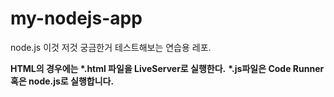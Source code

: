 # my-nodejs-app

node.js 이것 저것 궁금한거 테스트해보는 연습용 레포.

**HTML의 경우에는 \*.html 파일을 LiveServer로 실행한다.**
**\*.js파일은 Code Runner 혹은 node.js로 실행합니다.**
